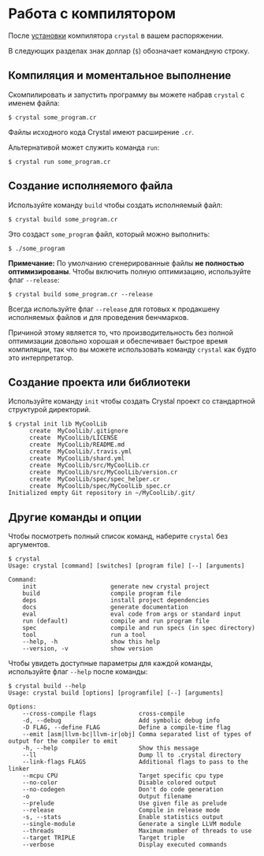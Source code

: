 # Работа с компилятором

После [установки](../installation/README.md) компилятора `crystal` в вашем распоряжении.

В следующих разделах знак доллар (`$`) обозначает командную строку.

## Компиляция и моментальное выполнение

Скомпилировать и запустить программу вы можете набрав `crystal` с именем файла:

```
$ crystal some_program.cr
```

Файлы исходного кода Crystal имеют расширение `.cr`.

Альтернативой может служить команда `run`:

```
$ crystal run some_program.cr
```

## Создание исполняемого файла

Используйте команду `build` чтобы создать исполняемый файл:

```
$ crystal build some_program.cr
```

Это создаст `some_program` файл, который можно выполнить:

```
$ ./some_program
```

**Примечание:** По умолчанию сгенерированные файлы **не полностью оптимизированы**. Чтобы включить полную оптимизацию, используйте флаг `--release`:

```
$ crystal build some_program.cr --release
```

Всегда используйте флаг `--release` для готовых к продакшену исполняемых файлов и для проведения бенчмарков.

Причиной этому является то, что производительность без полной оптимизации довольно хорошая и обеспечивает быстрое время компиляции, так что вы можете использовать команду `crystal` как будто это интерпретатор.

## Создание проекта или библиотеки

Используйте команду `init` чтобы создать Crystal проект со стандартной структурой директорий.

```
$ crystal init lib MyCoolLib
      create  MyCoolLib/.gitignore
      create  MyCoolLib/LICENSE
      create  MyCoolLib/README.md
      create  MyCoolLib/.travis.yml
      create  MyCoolLib/shard.yml
      create  MyCoolLib/src/MyCoolLib.cr
      create  MyCoolLib/src/MyCoolLib/version.cr
      create  MyCoolLib/spec/spec_helper.cr
      create  MyCoolLib/spec/MyCoolLib_spec.cr
Initialized empty Git repository in ~/MyCoolLib/.git/
```

## Другие команды и опции

Чтобы посмотреть полный список команд, наберите `crystal` без аргументов.

```
$ crystal
Usage: crystal [command] [switches] [program file] [--] [arguments]

Command:
    init                     generate new crystal project
    build                    compile program file
    deps                     install project dependencies
    docs                     generate documentation
    eval                     eval code from args or standard input
    run (default)            compile and run program file
    spec                     compile and run specs (in spec directory)
    tool                     run a tool
    --help, -h               show this help
    --version, -v            show version
```

Чтобы увидеть доступные параметры для каждой команды, используйте флаг `--help` после команды:

```
$ crystal build --help
Usage: crystal build [options] [programfile] [--] [arguments]

Options:
    --cross-compile flags            cross-compile
    -d, --debug                      Add symbolic debug info
    -D FLAG, --define FLAG           Define a compile-time flag
    --emit [asm|llvm-bc|llvm-ir|obj] Comma separated list of types of output for the compiler to emit
    -h, --help                       Show this message
    --ll                             Dump ll to .crystal directory
    --link-flags FLAGS               Additional flags to pass to the linker
    --mcpu CPU                       Target specific cpu type
    --no-color                       Disable colored output
    --no-codegen                     Don't do code generation
    -o                               Output filename
    --prelude                        Use given file as prelude
    --release                        Compile in release mode
    -s, --stats                      Enable statistics output
    --single-module                  Generate a single LLVM module
    --threads                        Maximum number of threads to use
    --target TRIPLE                  Target triple
    --verbose                        Display executed commands
```
